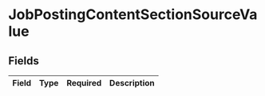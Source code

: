 # JobPostingContentSectionSourceValue


## Fields

| Field       | Type        | Required    | Description |
| ----------- | ----------- | ----------- | ----------- |